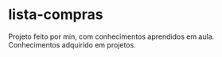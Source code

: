 # lista-compras

Projeto feito por min, com conhecimentos aprendidos em aula.
Conhecimentos adquirido em projetos.
